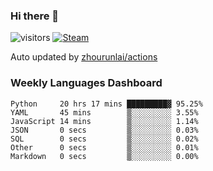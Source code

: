 ### Hi there 👋

![visitors](https://visitor-badge.glitch.me/badge?page_id=zhourunlai)
[![Steam](https://img.shields.io/badge/dynamic/json?label=Steam&query=%24.data.totalSubs&url=https%3A%2F%2Fapi.spencerwoo.com%2Fsubstats%2F%3Fsource%3DsteamGames%26queryKey%3D76561198285156854&suffix=%20Games&logo=steam&labelColor=134375&color=0b1a37&longCache=true)](http://steamcommunity.com/profiles/76561198285156854)

Auto updated by <a href="https://github.com/zhourunlai/zhourunlai/actions" target="_blank">zhourunlai/actions</a>

### Weekly Languages Dashboard

<!--PART:wakatime-->
```text
Python     20 hrs 17 mins █████████▓ 95.25%
YAML       45 mins        ▒░░░░░░░░░ 3.55%
JavaScript 14 mins        ▒░░░░░░░░░ 1.14%
JSON       0 secs         ▒░░░░░░░░░ 0.03%
SQL        0 secs         ▒░░░░░░░░░ 0.02%
Other      0 secs         ▒░░░░░░░░░ 0.01%
Markdown   0 secs         ▒░░░░░░░░░ 0.00%
```
<!--PART:wakatime-->
